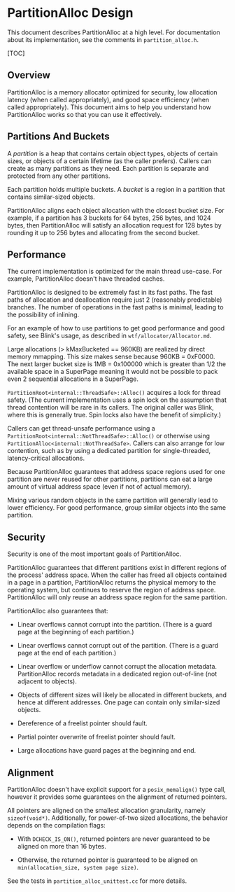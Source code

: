 # PartitionAlloc Design

This document describes PartitionAlloc at a high level. For documentation about
its implementation, see the comments in `partition_alloc.h`.

[TOC]

## Overview

PartitionAlloc is a memory allocator optimized for security, low allocation
latency (when called appropriately), and good space efficiency (when called
appropriately). This document aims to help you understand how PartitionAlloc
works so that you can use it effectively.

## Partitions And Buckets

A *partition* is a heap that contains certain object types, objects of certain
sizes, or objects of a certain lifetime (as the caller prefers). Callers can
create as many partitions as they need. Each partition is separate and protected
from any other partitions.

Each partition holds multiple buckets. A *bucket* is a region in a partition
that contains similar-sized objects.

PartitionAlloc aligns each object allocation with the closest bucket size. For
example, if a partition has 3 buckets for 64 bytes, 256 bytes, and 1024 bytes,
then PartitionAlloc will satisfy an allocation request for 128 bytes by rounding
it up to 256 bytes and allocating from the second bucket.

## Performance

The current implementation is optimized for the main thread use-case. For
example, PartitionAlloc doesn't have threaded caches.

PartitionAlloc is designed to be extremely fast in its fast paths. The fast
paths of allocation and deallocation require just 2 (reasonably predictable)
branches. The number of operations in the fast paths is minimal, leading to the
possibility of inlining.

For an example of how to use partitions to get good performance and good safety,
see Blink's usage, as described in `wtf/allocator/Allocator.md`.

Large allocations (> kMaxBucketed == 960KB) are realized by direct
memory mmapping. This size makes sense because 960KB = 0xF0000. The next larger
bucket size is 1MB = 0x100000 which is greater than 1/2 the available space in
a SuperPage meaning it would not be possible to pack even 2 sequential
allocations in a SuperPage.

`PartitionRoot<internal::ThreadSafe>::Alloc()` acquires a lock for thread
safety. (The current implementation uses a spin lock on the assumption that
thread contention will be rare in its callers. The original caller was Blink,
where this is generally true. Spin locks also have the benefit of simplicity.)

Callers can get thread-unsafe performance using a
`PartitionRoot<internal::NotThreadSafe>::Alloc()` or otherwise using
`PartitionAlloc<internal::NotThreadSafe>`. Callers can also arrange for low
contention, such as by using a dedicated partition for single-threaded,
latency-critical allocations.

Because PartitionAlloc guarantees that address space regions used for one
partition are never reused for other partitions, partitions can eat a large
amount of virtual address space (even if not of actual memory).

Mixing various random objects in the same partition will generally lead to lower
efficiency. For good performance, group similar objects into the same partition.

## Security

Security is one of the most important goals of PartitionAlloc.

PartitionAlloc guarantees that different partitions exist in different regions
of the process' address space. When the caller has freed all objects contained
in a page in a partition, PartitionAlloc returns the physical memory to the
operating system, but continues to reserve the region of address space.
PartitionAlloc will only reuse an address space region for the same partition.

PartitionAlloc also guarantees that:

* Linear overflows cannot corrupt into the partition. (There is a guard page at
the beginning of each partition.)

* Linear overflows cannot corrupt out of the partition. (There is a guard page
at the end of each partition.)

* Linear overflow or underflow cannot corrupt the allocation metadata.
PartitionAlloc records metadata in a dedicated region out-of-line (not adjacent
to objects).

* Objects of different sizes will likely be allocated in different buckets, and
hence at different addresses. One page can contain only similar-sized objects.

* Dereference of a freelist pointer should fault.

* Partial pointer overwrite of freelist pointer should fault.

* Large allocations have guard pages at the beginning and end.

## Alignment

PartitionAlloc doesn't have explicit support for a `posix_memalign()` type call,
however it provides some guarantees on the alignment of returned pointers.

All pointers are aligned on the smallest allocation granularity, namely
`sizeof(void*)`. Additionally, for power-of-two sized allocations, the behavior
depends on the compilation flags:

* With `DCHECK_IS_ON()`, returned pointers are never guaranteed to be aligned on
  more than 16 bytes.

* Otherwise, the returned pointer is guaranteed to be aligned on
  `min(allocation_size, system page size)`.

See the tests in `partition_alloc_unittest.cc` for more details.
